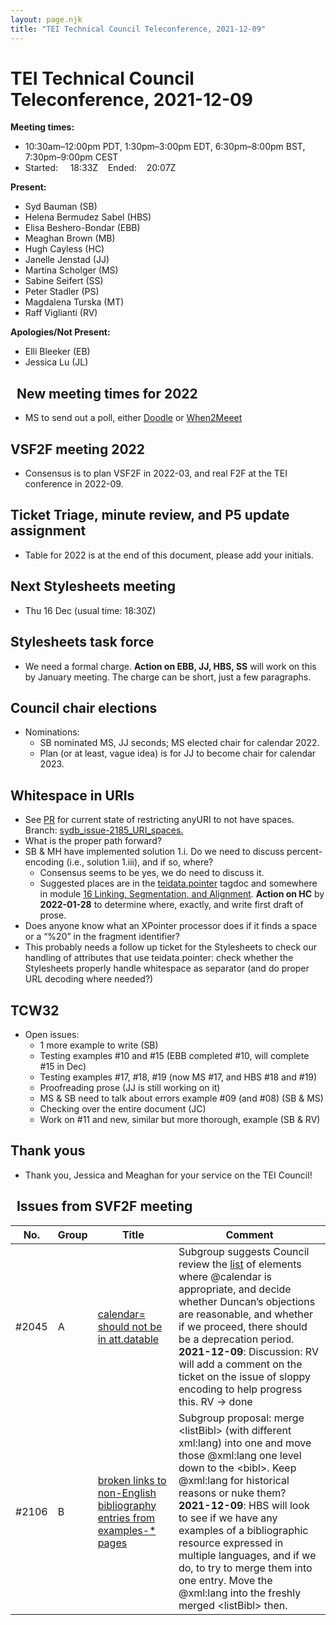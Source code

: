 ```yaml
---
layout: page.njk
title: "TEI Technical Council Teleconference, 2021-12-09"
---
```

# TEI Technical Council Teleconference, 2021-12-09
**Meeting times:** 


* 10:30am–12:00pm PDT, 1:30pm–3:00pm EDT, 6:30pm–8:00pm BST, 7:30pm–9:00pm CEST
* Started:     18:33Z    Ended:    20:07Z


**Present:**
* Syd Bauman (SB)
* Helena Bermudez Sabel (HBS)
* Elisa Beshero\-Bondar (EBB)
* Meaghan Brown (MB)
* Hugh Cayless (HC)
* Janelle Jenstad (JJ)
* Martina Scholger (MS)
* Sabine Seifert (SS)
* Peter Stadler (PS)
* Magdalena Turska (MT)
* Raff Viglianti (RV)


**Apologies/Not Present:**
* Elli Bleeker (EB)
* Jessica Lu (JL)


 
New meeting times for 2022
--------------------------


* MS to send out a poll, either [Doodle](https://doodle.com/en/) or [When2Meeet](https://www.when2meet.com/)


VSF2F meeting 2022
------------------


* Consensus is to plan VSF2F in 2022\-03, and real F2F at the TEI conference in 2022\-09\.


Ticket Triage, minute review, and P5 update assignment
------------------------------------------------------


* Table for 2022 is at the end of this document, please add your initials.


Next Stylesheets meeting
------------------------


* Thu 16 Dec (usual time: 18:30Z)


Stylesheets task force
----------------------


* We need a formal charge. **Action on EBB, JJ, HBS, SS** will work on this by January meeting. The charge can be short, just a few paragraphs.


Council chair elections
-----------------------


* Nominations:
	+ SB nominated MS, JJ seconds; MS elected chair for calendar 2022\.
	+ Plan (or at least, vague idea) is for JJ to become chair for calendar 2023\.


Whitespace in URIs
------------------


* See [PR](https://github.com/TEIC/TEI/pull/2204#issuecomment-981709846) for current state of restricting anyURI to not have spaces. Branch: [sydb\_issue\-2185\_URI\_spaces.](https://github.com/TEIC/TEI/tree/sydb_issue-2185_URI_spaces)
* What is the proper path forward?
* SB \& MH have implemented solution 1\.i. Do we need to discuss percent\-encoding (i.e., solution 1\.iii), and if so, where?
	+ Consensus seems to be yes, we do need to discuss it.
	+ Suggested places are in the [teidata.pointer](https://www.tei-c.org/release/doc/tei-p5-doc/en/html/ref-teidata.pointer.html) tagdoc and somewhere in module [16 Linking, Segmentation, and Alignment](https://tei-c.org/release/doc/tei-p5-doc/en/html/SA.html). **Action on HC** by **2022\-01\-28** to determine where, exactly, and write first draft of prose.
* Does anyone know what an XPointer processor does if it finds a space or a “%20” in the fragment identifier?
* This probably needs a follow up ticket for the Stylesheets to check our handling of attributes that use teidata.pointer: check whether the Stylesheets properly handle whitespace as separator (and do proper URL decoding where needed?)


TCW32
-----


* Open issues:
	+ 1 more example to write (SB)
	+ Testing examples \#10 and \#15 (EBB completed \#10, will complete \#15 in Dec)
	+ Testing examples \#17, \#18, \#19 (now MS \#17, and HBS \#18 and \#19\)
	+ Proofreading prose (JJ is still working on it)
	+ MS \& SB need to talk about errors example \#09 (and \#08\) (SB \& MS)
	+ Checking over the entire document (JC)
	+ Work on \#11 and new, similar but more thorough, example (SB \& RV)


Thank yous
----------


* Thank you, Jessica and Meaghan for your service on the TEI Council!


 
Issues from SVF2F meeting
-------------------------




| No. | Group | Title | Comment |
| --- | --- | --- | --- |
| \#2045 | A | [calendar\= should not be in att.datable](https://github.com/TEIC/TEI/issues/2045) | Subgroup suggests Council review the [list](https://github.com/TEIC/TEI/issues/2045#issuecomment-731271583) of elements where @calendar is appropriate, and decide whether Duncan’s objections are reasonable, and whether if we proceed, there should be a deprecation period. **2021\-12\-09**: Discussion: RV will add a comment on the ticket on the issue of sloppy encoding to help progress this. RV → done |
| \#2106 | B | [broken links to non\-English bibliography entries from examples\-\* pages](https://github.com/TEIC/TEI/issues/2106) | Subgroup proposal: merge \<listBibl\> (with different xml:lang) into one and move those @xml:lang one level down to the \<bibl\>. Keep @xml:lang for historical reasons or nuke them? **2021\-12\-09**: HBS will look to see if we have any examples of a bibliographic resource expressed in multiple languages, and if we do, to try to merge them into one entry. Move the @xml:lang into the freshly merged \<listBibl\> then. |


 